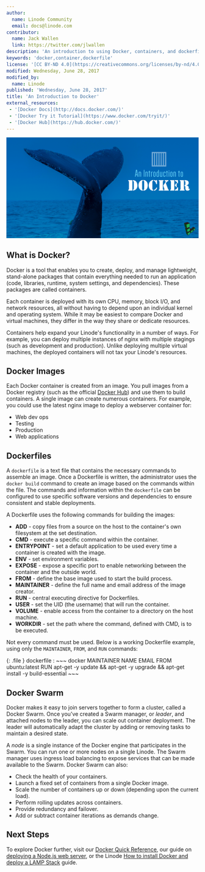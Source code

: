 ```yaml
---
author:
  name: Linode Community
  email: docs@linode.com
contributor:
  name: Jack Wallen
  link: https://twitter.com/jlwallen
description: 'An introduction to using Docker, containers, and dockerfiles on your Linode.'
keywords: 'docker,container,dockerfile'
license: '[CC BY-ND 4.0](https://creativecommons.org/licenses/by-nd/4.0)'
modified: Wednesday, June 28, 2017
modified_by:
  name: Linode
published: 'Wednesday, June 28, 2017'
title: 'An Introduction to Docker'
external_resources:
 - '[Docker Docs](http://docs.docker.com/)'
 - '[Docker Try it Tutorial](https://www.docker.com/tryit/)'
 - '[Docker Hub](https://hub.docker.com/)'
---
```


![An introduction to Docker](/content/assets/docker-introduction.png "An introduction to Docker")

## What is Docker?

Docker is a tool that enables you to create, deploy, and manage lightweight, stand-alone packages that contain everything needed to run an application (code, libraries, runtime, system settings, and dependencies). These packages are called containers.

Each container is deployed with its own CPU, memory, block I/O, and network resources, all without having to depend upon an individual kernel and operating system. While it may be easiest to compare Docker and virtual machines, they differ in the way they share or dedicate resources.

Containers help expand your Linode's functionality in a number of ways. For example, you can deploy multiple instances of nginx with multiple stagings (such as development and production). Unlike deploying multiple virtual machines, the deployed containers will not tax your Linode's resources.

## Docker Images

Each Docker container is created from an image. You pull images from a Docker registry (such as the official [Docker Hub](https://hub.docker.com/)) and use them to build containers. A single image can create numerous containers. For example, you could use the latest nginx image to deploy a webserver container for:

*  Web dev ops
*  Testing
*  Production
*  Web applications

## Dockerfiles

A `dockerfile` is a text file that contains the necessary commands to assemble an image. Once a Dockerfile is written, the administrator uses the `docker build` command to create an image based on the commands within the file. The commands and information within the `dockerfile` can be configured to use specific software versions and dependencies to ensure consistent and stable deployments.

A Dockerfile uses the following commands for building the images:

*  **ADD** - copy files from a source on the host to the container's own filesystem at the set destination.
*  **CMD** - execute a specific command within the container.
*  **ENTRYPOINT** - set a default application to be used every time a container is created with the image.
*  **ENV** - set environment variables.
*  **EXPOSE** - expose a specific port to enable networking between the container and the outside world.
*  **FROM** - define the base image used to start the build process.
*  **MAINTAINER** - define the full name and email address of the image creator.
*  **RUN** - central executing directive for Dockerfiles.
*  **USER** - set the UID (the username) that will run the container.
*  **VOLUME** - enable access from the container to a directory on the host machine.
*  **WORKDIR** - set the path where the command, defined with CMD, is to be executed.

Not every command must be used. Below is a working Dockerfile example, using only the `MAINTAINER`, `FROM`, and `RUN` commands:

{: .file }
dockerfile
:   ~~~ docker
    MAINTAINER NAME EMAIL
    FROM ubuntu:latest
    RUN apt-get -y update && apt-get -y upgrade && apt-get install -y build-essential
    ~~~

## Docker Swarm

Docker makes it easy to join servers together to form a cluster, called a Docker Swarm. Once you’ve created a Swarm manager, or *leader*, and attached nodes to the leader, you can scale out container deployment. The leader will automatically adapt the cluster by adding or removing tasks to maintain a desired state.

A *node* is a single instance of the Docker engine that participates in the Swarm. You can run one or more nodes on a single Linode. The Swarm manager uses ingress load balancing to expose services that can be made available to the Swarm. Docker Swarm can also:

*  Check the health of your containers.
*  Launch a fixed set of containers from a single Docker image.
*  Scale the number of containers up or down (depending upon the current load).
*  Perform rolling updates across containers.
*  Provide redundancy and failover.
*  Add or subtract container iterations as demands change.

## Next Steps

To explore Docker further, visit our [Docker Quick Reference](/content/applications/containers/docker-quick-reference-cheat-sheet/), our guide on [deploying a Node.js web server](/content/applications/containers/node-js-web-server-deployed-within-docker/), or the Linode [How to install Docker and deploy a LAMP Stack](/content/applications/containers/how-to-install-docker-and-deploy-a-lamp-stack/) guide.
